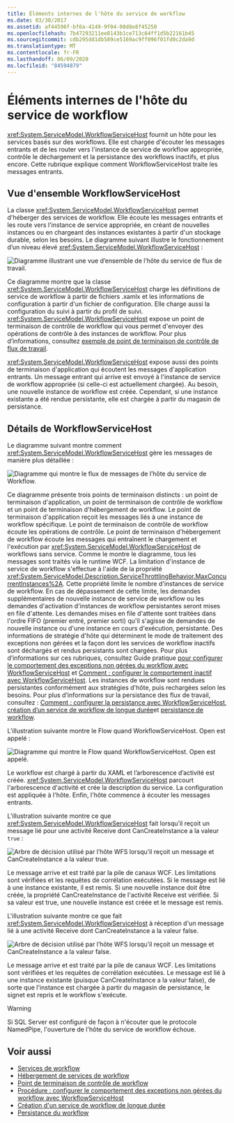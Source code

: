```yaml
---
title: Éléments internes de l'hôte du service de workflow
ms.date: 03/30/2017
ms.assetid: af44596f-bf6a-4149-9f04-08d8e8f45250
ms.openlocfilehash: 7b47293211ee8143b1ce713c64ff1d5b22161b45
ms.sourcegitcommit: cdb295dd1db589ce5169ac9ff096f01fd0c2da9d
ms.translationtype: MT
ms.contentlocale: fr-FR
ms.lasthandoff: 06/09/2020
ms.locfileid: "84594879"
---
```

# <a name="workflow-service-host-internals"></a>Éléments internes de l'hôte du service de workflow
<xref:System.ServiceModel.WorkflowServiceHost> fournit un hôte pour les services basés sur des workflows. Elle est chargée d'écouter les messages entrants et de les router vers l'instance de service de workflow appropriée, contrôle le déchargement et la persistance des workflows inactifs, et plus encore. Cette rubrique explique comment WorkflowServiceHost traite les messages entrants.  
  
## <a name="workflowservicehost-overview"></a>Vue d'ensemble WorkflowServiceHost  

La classe <xref:System.ServiceModel.WorkflowServiceHost> permet d'héberger des services de workflow. Elle écoute les messages entrants et les route vers l'instance de service appropriée, en créant de nouvelles instances ou en chargeant des instances existantes à partir d'un stockage durable, selon les besoins. Le diagramme suivant illustre le fonctionnement d’un niveau élevé <xref:System.ServiceModel.WorkflowServiceHost> :
  
 ![Diagramme illustrant une vue d’ensemble de l’hôte du service de flux de travail.](./media/workflow-service-host-internals/workflow-service-host-high-level-overview.gif)  
  
 Ce diagramme montre que la classe <xref:System.ServiceModel.WorkflowServiceHost> charge les définitions de service de workflow à partir de fichiers .xamlx et les informations de configuration à partir d'un fichier de configuration. Elle charge aussi la configuration du suivi à partir du profil de suivi. <xref:System.ServiceModel.WorkflowServiceHost> expose un point de terminaison de contrôle de workflow qui vous permet d'envoyer des opérations de contrôle à des instances de workflow.  Pour plus d’informations, consultez [exemple de point de terminaison de contrôle de flux de travail](workflow-control-endpoint.md).  
  
 <xref:System.ServiceModel.WorkflowServiceHost> expose aussi des points de terminaison d'application qui écoutent les messages d'application entrants. Un message entrant qui arrive est envoyé à l'instance de service de workflow appropriée (si celle-ci est actuellement chargée). Au besoin, une nouvelle instance de workflow est créée. Cependant, si une instance existante a été rendue persistante, elle est chargée à partir du magasin de persistance.  
  
## <a name="workflowservicehost-details"></a>Détails de WorkflowServiceHost  
 Le diagramme suivant montre comment <xref:System.ServiceModel.WorkflowServiceHost> gère les messages de manière plus détaillée :  
  
 ![Diagramme qui montre le flux de messages de l’hôte du service de Workflow.](./media/workflow-service-host-internals/workflow-service-host-message-flow.gif)  
  
 Ce diagramme présente trois points de terminaison distincts : un point de terminaison d'application, un point de terminaison de contrôle de workflow et un point de terminaison d'hébergement de workflow. Le point de terminaison d'application reçoit les messages liés à une instance de workflow spécifique. Le point de terminaison de contrôle de workflow écoute les opérations de contrôle. Le point de terminaison d'hébergement de workflow écoute les messages qui entraînent le chargement et l'exécution par <xref:System.ServiceModel.WorkflowServiceHost> de workflows sans service. Comme le montre le diagramme, tous les messages sont traités via le runtime WCF.  La limitation d'instance de service de workflow s'effectue à l'aide de la propriété <xref:System.ServiceModel.Description.ServiceThrottlingBehavior.MaxConcurrentInstances%2A>. Cette propriété limite le nombre d'instances de service de workflow. En cas de dépassement de cette limite, les demandes supplémentaires de nouvelle instance de service de workflow ou les demandes d'activation d'instances de workflow persistantes seront mises en file d'attente. Les demandes mises en file d'attente sont traitées dans l'ordre FIFO (premier entré, premier sorti) qu'il s'agisse de demandes de nouvelle instance ou d'une instance en cours d'exécution, persistante. Des informations de stratégie d'hôte qui déterminent le mode de traitement des exceptions non gérées et la façon dont les services de workflow inactifs sont déchargés et rendus persistants sont chargées. Pour plus d’informations sur ces rubriques, consultez Guide pratique [pour configurer le comportement des exceptions non gérées du workflow avec WorkflowServiceHost](config-workflow-unhandled-exception-workflowservicehost.md) et [Comment : configurer le comportement inactif avec WorkflowServiceHost](how-to-configure-idle-behavior-with-workflowservicehost.md). Les instances de workflow sont rendues persistantes conformément aux stratégies d'hôte, puis rechargées selon les besoins. Pour plus d’informations sur la persistance des flux de travail, consultez : [Comment : configurer la persistance avec WorkflowServiceHost](how-to-configure-persistence-with-workflowservicehost.md), [création d’un service de workflow de longue durée](creating-a-long-running-workflow-service.md)et [persistance de workflow](../../windows-workflow-foundation/workflow-persistence.md).  
  
 L’illustration suivante montre le Flow quand WorkflowServiceHost. Open est appelé :  
  
 ![Diagramme qui montre le Flow quand WorkflowServiceHost. Open est appelé.](./media/workflow-service-host-internals/workflow-service-host-open.gif)  
  
 Le workflow est chargé à partir du XAML et l’arborescence d’activité est créée. <xref:System.ServiceModel.WorkflowServiceHost> parcourt l'arborescence d'activité et crée la description du service. La configuration est appliquée à l'hôte. Enfin, l'hôte commence à écouter les messages entrants.  
  
 L’illustration suivante montre ce que <xref:System.ServiceModel.WorkflowServiceHost> fait lorsqu’il reçoit un message lié pour une activité Receive dont CanCreateInstance a la valeur `true` :  
  
 ![Arbre de décision utilisé par l’hôte WFS lorsqu’il reçoit un message et CanCreateInstance a la valeur true.](./media/workflow-service-host-internals/workflow-service-host-receive-message-cancreateinstance.gif)  
  
 Le message arrive et est traité par la pile de canaux WCF. Les limitations sont vérifiées et les requêtes de corrélation exécutées. Si le message est lié à une instance existante, il est remis. Si une nouvelle instance doit être créée, la propriété CanCreateInstance de l'activité Receive est vérifiée. Si sa valeur est true, une nouvelle instance est créée et le message est remis.  
  
 L'illustration suivante montre ce que fait <xref:System.ServiceModel.WorkflowServiceHost> à réception d'un message lié à une activité Receive dont CanCreateInstance a la valeur false.  
  
 ![Arbre de décision utilisé par l’hôte WFS lorsqu’il reçoit un message et CanCreateInstance a la valeur false.](./media/workflow-service-host-internals/workflow-service-host-receive-message.gif)  
  
 Le message arrive et est traité par la pile de canaux WCF. Les limitations sont vérifiées et les requêtes de corrélation exécutées. Le message est lié à une instance existante (puisque CanCreateInstance a la valeur false), de sorte que l'instance est chargée à partir du magasin de persistance, le signet est repris et le workflow s'exécute.  
  
> [!WARNING]
> Si SQL Server est configuré de façon à n'écouter que le protocole NamedPipe, l'ouverture de l'hôte du service de workflow échoue.  
  
## <a name="see-also"></a>Voir aussi

- [Services de workflow](workflow-services.md)
- [Hébergement de services de workflow](hosting-workflow-services.md)
- [Point de terminaison de contrôle de workflow](workflow-control-endpoint.md)
- [Procédure : configurer le comportement des exceptions non gérées du workflow avec WorkflowServiceHost](config-workflow-unhandled-exception-workflowservicehost.md)
- [Création d'un service de workflow de longue durée](creating-a-long-running-workflow-service.md)
- [Persistance du workflow](../../windows-workflow-foundation/workflow-persistence.md)

